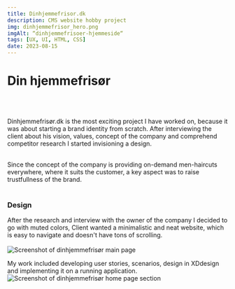 ```yaml
---
title: Dinhjemmefrisor.dk
description: CMS website hobby project
img: dinhjemmefrisor_hero.png
imgAlt: “dinhjemmefrisoer-hjemmeside“
tags: [UX, UI, HTML, CSS]
date: 2023-08-15
---
```


# Din hjemmefrisør
<br>
<br>

Dinhjemmefrisør.dk is the most exciting project I have worked on, because it was about starting a brand identity from scratch. After interviewing the client about his vision, values, concept of the company and comprehend competitor research I started invisioning a design. 
<br>
<br>


Since the concept of the company is providing on-demand men-haircuts everywhere, where it suits the customer, a key aspect was to raise trustfullness of the brand. 
<br>
<br>

### Design

After the research and interview with the owner of the company I decided to go with muted colors, 
Client wanted a minimalistic and neat website, which is easy to navigate and doesn't have tons of scrolling. 
<br>
<br>
![Screenshot of dinhjemmefrisør main page](/img/dinhjemmefrisor_hero.png)

My work included developing user stories, scenarios, design in XDdesign and implementing it on a running application.
![Screenshot of dinhjemmefrisør home page section](/img/dinhjemmefrisor_frontpage.png)